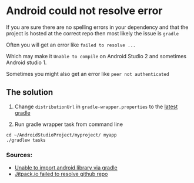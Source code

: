 # Android could not resolve error

If you are sure there are no spelling errors in your dependency and that the project is hosted at the correct repo then most likely the issue is `gradle`

Often you will get an error like `failed to resolve ...`

Which may make it `Unable to compile` on Android Studio 2 and sometimes Android studio 1.

Sometimes you might also get an error like `peer not authenticated`

## The solution

1. Change `distributionUrl` in `gradle-wrapper.properties` to the [latest gradle](https://services.gradle.org/distributions/)

2. Run gradle wrapper task from command line

```
cd ~/AndroidStudioProject/myproject/ myapp
./gradlew tasks
```

### Sources:

- [Unable to import android library via gradle](https://github.com/PhilJay/MPAndroidChart/issues/1426)
- [Jitpack.io failed to resolve github repo](http://stackoverflow.com/questions/33058358/jitpack-io-failed-to-resolve-github-repo)
